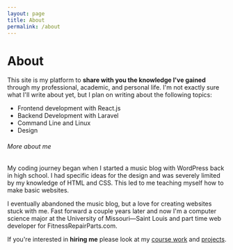 ```yaml
---
layout: page
title: About
permalink: /about
---
```

# About
This site is my platform to **share with you the knowledge I've gained** through my professional, academic, and personal life. I'm not exactly sure what I'll write about yet, but I plan on writing about the following topics:
- Frontend development with React.js
- Backend Development with Laravel
- Command Line and Linux
- Design

###### More about me
My coding journey began when I started a music blog with WordPress back in high school. I had specific ideas for the design and was severely limited by my knowledge of HTML and CSS. This led to me teaching myself how to make basic websites.

I eventually abandoned the music blog, but a love for creating websites stuck with me. Fast forward a couple years later and now I'm a computer science major at the University of Missouri&mdash;Saint Louis and part time web developer for FitnessRepairParts.com.

If you're interested in **hiring me** please look at my <a href="/coursework">course work</a> and <a href="/projects">projects</a>.